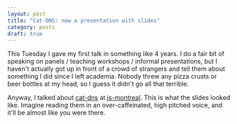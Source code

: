 ```yaml
---
layout: post
title: "Cat-DNS: now a presentation with slides"
category: posts
draft: true
---
```


This Tuesday I gave my first talk in something like 4 years. I do a fair bit of
speaking on panels / teaching workshops / informal presentations, but I haven't
actually got up in front of a crowd of strangers and tell them about something
I did since I left academia. Nobody threw any pizza crusts or beer bottles at my head, so I guess it didn't go all that terrible.

Anyway, I talked about [cat-dns](http://notwaldorf.github.io/posts/go-cat-dns-go/) at [js-montreal](http://js-montreal.org/). This is what the slides looked like. Imagine reading them in an over-caffeinated, high pitched voice, and it'll be almost like you were there.

<script async class="speakerdeck-embed" data-id="eeb463608bad013176a22aa5bb8c7ef3" data-ratio="1.33333333333333" src="//speakerdeck.com/assets/embed.js"></script>
